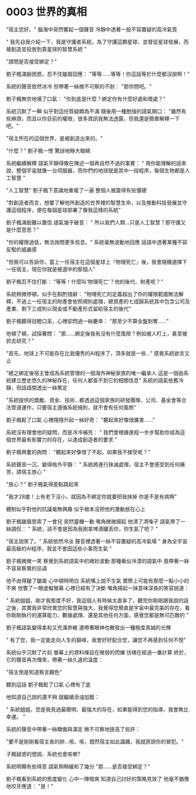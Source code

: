 # 0003 世界的真相

"宿主您好。"
腦海中突然響起一個聲音
冷靜中透著一股不容置疑的高冷氣質

" 我先自我介紹一下，我是守護者系統，為了守護這顆星球、並督促星球發展，而被創造並投放到貴星球的智慧系統 "

"請問是否接受綁定？"

劉子楓滿臉困惑，忍不住皺眉回應：
"等等……等等！你這話等於什麼都沒說啊！"

系統的聲音依然冰冷
但帶著一絲微不可察的不耐：
"那你問吧。"

劉子楓無奈地嘆了口氣：
"你到底是什麼？綁定你有什麼好處和壞處？"

系統沉默了一瞬
似乎對這份質疑頗為不滿
隨後用一種勉強的語氣開口：
"雖然有些麻煩，而且以你目前的權限，很多資訊我無法透露，但我還是簡單解釋一下吧。"

"宿主所在的這個世界，是被創造出來的。"

"什麼？"
劉子楓一愣
驚訝地睜大眼睛

系統繼續解釋
語氣平靜得像在陳述一個再自然不過的事實：
" 用你能理解的話來說，整個宇宙就像一台伺服器，而你們的地球就是其中一段程序，每個生物都是人工智慧 "

"人工智慧"
劉子楓下意識地重複了一遍
整個人被震得有些僵硬

"對創造者而言，想要了解他所創造的世界裡的智慧生命，以及推動科技發展並守護這個程序，便在每個星球部署了像我這樣的系統"

劉子楓滿臉難以置信
語氣幾乎破音：
" 所以我們人類…只是人工智慧？那守護又是什麼意思？"

"你的權限過低，無法詢問更多信息。"
系統毫無波動地回應
話語中透著某種不容反駁的威嚴感

"但我可以告訴你，當上一任宿主在這個星球上『物理死亡』後，我會隨機選擇下一任宿主，現在你就是被選中的那個人"

劉子楓忍不住打斷：
"等等！什麼叫‘物理死亡’？他的後代、財產呢？"

系統稍微停頓，似乎在斟酌措辭：
"物理死亡的定義超出了你的權限範圍無法解釋，不過上一任宿主的財產會依照規則處理，總資產的七成歸系統其中包含公司及產業、剩下三成則以現金或不動產形式留給宿主的後代"

劉子楓聽得目瞪口呆，心裡卻閃過一絲慶幸：
"那至少不算全盤剝奪……"

他頓了頓，試探著問：
"那……綁定後我有沒有什麼風險？例如被人盯上，甚至被抓去研究？"

"首先、地球上不可能存在比我優秀的AI程序了，頂多就是一些…"
感覺系統欲言又止

"總之綁定後宿主會成為系統管理的一個海外神秘家族的唯一繼承人
這是一個由系統建立歷史悠久的神秘存在，任何人都查不到它的相關信息"
系統的語氣依舊冷靜，但話語間透出一絲篤定

"系統提供的獎勵、資金、技術…都透過這個家族的研發團隊、公司、基金會等合法管道運作，只要宿主遵循系統規則，就不會有任何風險"

劉子楓鬆了口氣
心裡隱隱升起一絲好奇：
"聽起來好像很厲害……"

系統沒有理會他的疑問，而是冷冷補充：
" 我們會根據進程一步步幫助你成為這個世界最有影響力的存在，以達成創造者的要求 "

劉子楓興奮的詢問：
"聽起來好像很了不起，如果我不接受呢？"

系統聲音一沉，變得格外平靜：
" 系統將進行抹滅處理，宿主不會感受到任何痛苦，請宿主放心 "

"放心？"
劉子楓氣得差點跳起來

"我才28歲！上有老下沒小，就因為不綁定你就要把我抹掉
你是不是有病啊"

體制似乎對他的抗議毫無興趣
似乎根本沒把他的激動放在心上

劉子楓皺眉思索了一會兒
突然靈機一動
嘴角微微揚起
他清了清嗓子
語氣帶了一絲調侃：
" 系統，該不會是因為我剛拿啤酒罐丟你，你生氣了吧？ "

"宿主說笑了。"
系統依然冷淡
聲音裡透著一絲不容置疑的高冷氣場
" 身為全宇宙最高級的AI程序，我並不會因這些小事而生氣 "

劉子楓微微一笑
察覺到系統語氣中的微妙波動
那種看似冷漠的語氣中
竟帶著一絲不容易察覺的忌諱

他不由得皺了皺眉
心中頓時明白
系統嘴上說不生氣
實際上可能有那麼一點小小的不爽
他瞥了一眼虛擬螢幕
心裡已經有了決斷
嘴角揚起一抹意味深長的笑容說道：

" 系統姐姐，剛才我態度不好，我這個人有時候太直率了，聽完你剛剛跟我說的話之後，其實我非常欣賞您的智慧與強大，我覺得您簡直是宇宙中最完美的存在，看你剛剛執行的運算能力、數據處理、還是其他任何方面，感覺您都是無可匹敵的 "

劉子楓語氣變得柔和又充滿恭維
連帶著眼神也散發出一種極度真誠的光輝

" 有了您，我一定能走向人生的巔峰，我會好好配合您，讓您不再感到任何不悅"

系統似乎沉默了片刻
螢幕上的資料條目在微弱的閃爍
彷彿在經過一番計算
終於，它的聲音再次傳來，帶著一絲久違的溫度：

"宿主倒是知道察言觀色"

聽到這話
劉子楓鬆了口氣
心裡有了底

他知道自己說的還不夠
就繼續添油加醋：

" 系統姐姐，您是我見過最聰明、最強大的存在，如果能得到您的指導，我會無比幸運。 "

系統的聲音中帶著一絲驕傲與滿足
微不可察地提高了些許：

"要不是剛剛看宿主長的帥…咳、咳，既然宿主如此識趣，我就原諒你的冒犯。"

子楓疑惑的想說、系統也會咳嗽?

系統明顯有些得意
語氣稍稍緩和了幾分
"那……是否接受綁定？"

劉子楓看到系統的態度變化
心中一陣暗爽
知道自己討好的策略見效了
他毫不猶豫地咬牙應道：
"是！"